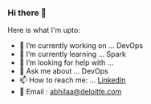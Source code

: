 ### Hi there 👋

Here is what I'm upto:

- 🔭 I’m currently working on ... DevOps
- 🌱 I’m currently learning ... Spark
- 🤔 I’m looking for help with ...
- 💬 Ask me about ... DevOps
- 📫 How to reach me: ... [LinkedIn](https://www.linkedin.com/in/abhiaecs)
- 📧 Email : abhilaa@deloitte.com


